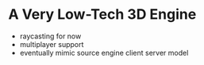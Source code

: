 # A Very Low-Tech 3D Engine 
- raycasting for now
- multiplayer support
- eventually mimic source engine client server model
